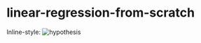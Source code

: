 # linear-regression-from-scratch

Inline-style: 
![hypothesis](https://github.com/user-attachments/assets/04471864-d9ad-4b6f-98fd-a85e5d7ed98e)
